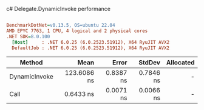 c# Delegate.DynamicInvoke performance
``` ini

BenchmarkDotNet=v0.13.5, OS=ubuntu 22.04
AMD EPYC 7763, 1 CPU, 4 logical and 2 physical cores
.NET SDK=8.0.100
  [Host]     : .NET 6.0.25 (6.0.2523.51912), X64 RyuJIT AVX2
  DefaultJob : .NET 6.0.25 (6.0.2523.51912), X64 RyuJIT AVX2


```
|        Method |        Mean |     Error |    StdDev | Allocated |
|-------------- |------------:|----------:|----------:|----------:|
| DynamicInvoke | 123.6086 ns | 0.8387 ns | 0.7846 ns |         - |
|          Call |   0.6433 ns | 0.0071 ns | 0.0066 ns |         - |
